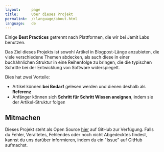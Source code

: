 ```yaml
---
layout:     page
title:      Über dieses Projekt
permalink:  /:language/about.html
language:   de
---
```


Einige **Best Practices** getrennt nach Plattformen, die wir bei Jamit Labs benutzen.

Das Ziel dieses Projekts ist sowohl Artikel in Blogpost-Länge anzubieten, die viele verschiedene Themen abdecken, als auch diese in einer buchähnlichen Struktur in eine Reihenfolge zu bringen, die die typischen Schritte bei der Entwicklung von Software widerspiegelt.

Dies hat zwei Vorteile:

- Artikel können **bei Bedarf** gelesen werden und dienen deshalb als **Referenz**
- Anfänger können sich **Schritt für Schritt Wissen aneignen**, indem sie der Artikel-Struktur folgen

## Mitmachen

Dieses Projekt steht als Open Source [hier](#) auf GitHub zur Verfügung. Falls du Fehler, Veraltetes, Fehlendes oder noch nicht Abgedecktes findest, kannst du uns darüber informieren, indem du ein "Issue" auf GitHub aufmachst.
